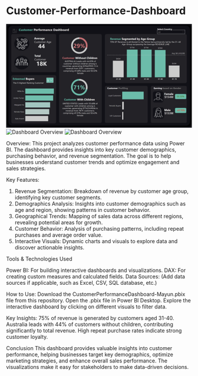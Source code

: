 # Customer-Performance-Dashboard
![Dashboard Overview](https://github.com/mayunbodele/Customer-Performance-Dashboard/blob/main/Customer%20Performance%20Dashboard.png)
![Dashboard Overview](link_to_screenshot)
![Dashboard Overview](link_to_screenshot)



Overview:
This project analyzes customer performance data using Power BI. The dashboard provides insights into key customer demographics, purchasing behavior, and revenue segmentation. The goal is to help businesses understand customer trends and optimize engagement and sales strategies.

Key Features:

1. Revenue Segmentation: Breakdown of revenue by customer age group, identifying key customer segments.
2. Demographics Analysis: Insights into customer demographics such as age and region, showing patterns in customer behavior.
3. Geographical Trends: Mapping of sales data across different regions, revealing potential areas for growth.
4. Customer Behavior: Analysis of purchasing patterns, including repeat purchases and average order value.
5. Interactive Visuals: Dynamic charts and visuals to explore data and discover actionable insights.

Tools & Technologies Used

Power BI: For building interactive dashboards and visualizations.
DAX: For creating custom measures and calculated fields.
Data Sources: (Add data sources if applicable, such as Excel, CSV, SQL database, etc.)

How to Use:
Download the CustomerPerformanceDashboard-Mayun.pbix file from this repository.
Open the .pbix file in Power BI Desktop.
Explore the interactive dashboard by clicking on different visuals to filter data.

Key Insights:
75% of revenue is generated by customers aged 31-40.
Australia leads with 44% of customers without children, contributing significantly to total revenue.
High repeat purchase rates indicate strong customer loyalty.

Conclusion
This dashboard provides valuable insights into customer performance, helping businesses target key demographics, optimize marketing strategies, and enhance overall sales performance. The visualizations make it easy for stakeholders to make data-driven decisions.
